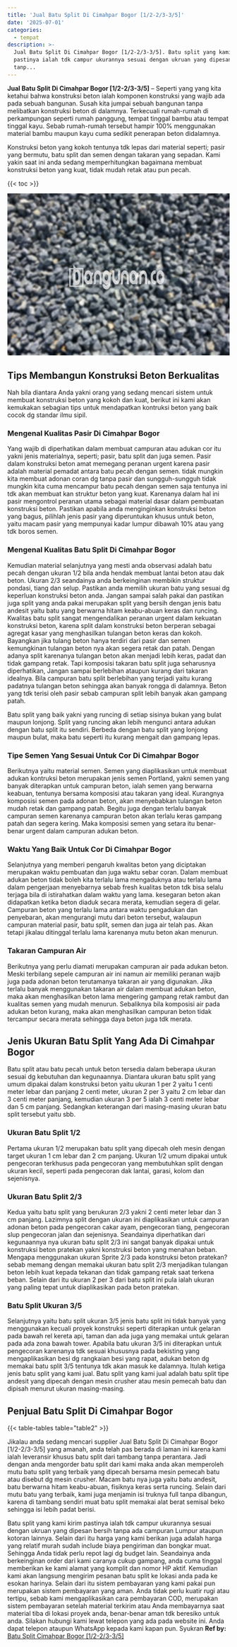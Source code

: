 ```yaml
---
title: 'Jual Batu Split Di Cimahpar Bogor [1/2-2/3-3/5]'
date: '2025-07-01'
categories:
  - tempat
description: >-
  Jual Batu Split Di Cimahpar Bogor [1/2-2/3-3/5]. Batu split yang kami kirim
  pastinya ialah tdk campur ukurannya sesuai dengan ukruan yang dipesan bersih
  tanp...
---
```


**Jual Batu Split Di Cimahpar Bogor \[1/2-2/3-3/5\]** – Seperti yang yang kita ketahui bahwa konstruksi beton ialah komponen konstruksi yang wajib ada pada sebuah bangunan. Susah kita jumpai sebuah bangunan tanpa melibatkan konstruksi beton di dalamnya. Terkecuali rumah-rumah di perkampungan seperti rumah panggung, tempat tinggal bambu atau tempat tinggal kayu. Sebab rumah-rumah tersebut hampir 100% menggunakan material bambu maupun kayu cuma sedikit penerapan beton didalamnya.

Konstruksi beton yang kokoh tentunya tdk lepas dari material seperti; pasir yang bermutu, batu split dan semen dengan takaran yang sepadan. Kami yakin saat ini anda sedang memperhitungkan bagaimana membuat konstruksi beton yang kuat, tidak mudah retak atau pun pecah.

{{< toc >}}

![Jual Batu Split Di Cimahpar Bogor [1/2-2/3-3/5]](/images/jual-batu-split-01.png)

## Tips Membangun Konstruksi Beton Berkualitas

Nah bila diantara Anda yakni orang yang sedang mencari sistem untuk membuat konstruksi beton yang kokoh dan kuat, berikut ini kami akan kemukakan sebagian tips untuk mendapatkan kontruksi beton yang baik cocok dg standar ilmu sipil.

### Mengenal Kualitas Pasir Di Cimahpar Bogor

Yang wajib di diperhatikan dalam membuat campuran atau adukan cor itu yakni jenis materialnya, seperti; pasir, batu split dan juga semen. Pasir dalam konstruksi beton amat memegang peranan urgent karena pasir adalah material pemadat antara batu pecah dengan semen. tidak mungkin kita membuat adonan coran dg tanpa pasir dan sungguh-sungguh tidak mungkin kita cuma mencampur batu pecah dengan semen saja tentunya ini tdk akan membuat kan struktur beton yang kuat. Karenanya dalam hal ini pasir mengontrol peranan utama sebagai material dasar dalam pembuatan konstruksi beton. Pastikan apabila anda menginginkan konstruksi beton yang bagus, pilihlah jenis pasir yang diperuntukan khusus untuk beton, yaitu macam pasir yang mempunyai kadar lumpur dibawah 10% atau yang tdk boros semen.

### Mengenal Kualitas Batu Split Di Cimahpar Bogor

Kemudian material selanjutnya yang mesti anda observasi adalah batu pecah dengan ukuran 1/2 bila anda hendak membuat lantai beton atau dak beton. Ukuran 2/3 seandainya anda berkeinginan membikin struktur pondasi, tiang dan selup. Pastikan anda memilih ukuran batu yang sesuai dg keperluan konstruksi beton anda. Jangan sampai salah pakai dan pastikan juga split yang anda pakai merupakan split yang bersih dengan jenis batu andesit yaitu batu yang berwarna hitam keabu-abuan keras dan runcing. Kwalitas batu split sangat mengendalikan peranan urgent dalam kekuatan konstruksi beton, karena split dalam konstruksi beton berperan sebagai agregat kasar yang menghasilkan tulangan beton keras dan kokoh. Bayangkan jika tulang beton hanya terdiri dari pasir dan semen kemungkinan tulangan beton nya akan segera retak dan patah. Dengan adanya split karenanya tulangan beton akan menjadi lebih keras, padat dan tidak gampang retak. Tapi komposisi takaran batu split juga seharusnya diperhatikan, Jangan sampai berlebihan ataupun kurang dari takaran idealnya. Bila campuran batu split berlebihan yang terjadi yaitu kurang padatnya tulangan beton sehingga akan banyak rongga di dalamnya. Beton yang tdk terisi oleh pasir sebab campuran split lebih banyak akan gampang patah.

Batu split yang baik yakni yang runcing di setiap sisinya bukan yang bulat maupun lonjong. Split yang runcing akan lebih mengunci antara adukan dengan batu split itu sendiri. Berbeda dengan batu split yang lonjong maupun bulat, maka batu seperti itu kurang mengait dan gampang lepas.

### Tipe Semen Yang Sesuai Untuk Cor Di Cimahpar Bogor

Berikutnya yaitu material semen. Semen yang diaplikasikan untuk membuat adukan kontruksi beton merupakan jenis semen Portland, yakni semen yang banyak diterapkan untuk campuran beton, ialah semen yang berwarna keabuan, tentunya bersama komposisi atau takaran yang ideal. Kurangnya komposisi semen pada adonan beton, akan menyebabkan tulangan beton mudah retak dan gampang patah. Begitu juga dengan terlalu banyak campuran semen karenanya campuran beton akan terlalu keras gampang patah dan segera kering. Maka komposisi semen yang setara itu benar-benar urgent dalam campuran adukan beton.

### Waktu Yang Baik Untuk Cor Di Cimahpar Bogor

Selanjutnya yang memberi pengaruh kwalitas beton yang diciptakan merupakan waktu pembuatan dan juga waktu sebar coran. Dalam membuat adukan beton tidak boleh kita terlalu lama mengaduknya atau terlalu lama dalam pengerjaan menyebarnya sebab fresh kualitas beton tdk bisa selalu terjaga bila di istirahatkan dalam waktu yang lama. kesegaran beton akan didapatkan ketika beton diaduk secara merata, kemudian segera di gelar. Campuran beton yang terlalu lama antara waktu pengadukan dan penyebaran, akan mengurangi mutu dari beton tersebut, walaupun campuran material pasir, batu split, semen dan juga air telah pas. Akan tetapi jikalau ditinggal terlalu lama karenanya mutu beton akan menurun.

### Takaran Campuran Air

Berikutnya yang perlu diamati merupakan campuran air pada adukan beton. Meski terbilang sepele campuran air ini namun air memiliki peranan wajib juga pada adonan beton terutamanya takaran air yang digunakan. Jika terlalu banyak menggunakan takaran air dalam membuat adukan beton, maka akan menghasilkan beton lama mengering gampang retak rambut dan kualitas semen yang mudah menurun. Sebaliknya bila komposisi air pada adukan beton kurang, maka akan menghasilkan campuran beton tidak tercampur secara merata sehingga daya beton juga tdk merata.

## Jenis Ukuran Batu Split Yang Ada Di Cimahpar Bogor

Batu split atau batu pecah untuk beton tersedia dalam beberapa ukuran sesuai dg kebutuhan dan kegunaannya. Diantara ukuran batu split yang umum dipakai dalam konstruksi beton yaitu ukuran 1 per 2 yaitu 1 centi meter lebar dan panjang 2 centi meter, ukuran 2 per 3 yaitu 2 cm lebar dan 3 centi meter panjang, kemudian ukuran 3 per 5 ialah 3 centi meter lebar dan 5 cm panjang. Sedangkan keterangan dari masing-masing ukuran batu split tersebut yaitu sbb.

### Ukuran Batu Split 1/2

Pertama ukuran 1/2 merupakan batu split yang dipecah oleh mesin dengan target ukuran 1 cm lebar dan 2 cm panjang. Ukuran 1/2 umum dipakai untuk pengecoran terkhusus pada pengecoran yang membutuhkan split dengan ukuran kecil, seperti pada pengecoran dak lantai, garasi, kolom dan sejenisnya.

### Ukuran Batu Split 2/3

Kedua yaitu batu split yang berukuran 2/3 yakni 2 centi meter lebar dan 3 cm panjang. Lazimnya split dengan ukuran ini diaplikasikan untuk campuran adonan beton pada pengecoran cakar ayam, pengecoran tiang, pengecoran slup pengecoran jalan dan sejenisnya. Seandainya diperhatikan dari kegunaannya nya ukuran batu split 2/3 ini sangat banyak dipakai untuk konstruksi beton pratekan yakni konstruksi beton yang menahan beban. Mengapa menggunakan ukuran Sprite 2/3 pada konstruksi beton pratekan? sebab memang dengan memakai ukuran batu split 2/3 menjadikan tulangan beton lebih kuat kepada tekanan dan tidak gampang retak saat terkena beban. Selain dari itu ukuran 2 per 3 dari batu split ini pula ialah ukuran yang paling tepat untuk diaplikasikan pada beton pratekan.

### Batu Split Ukuran 3/5

Selanjutnya yaitu batu split ukuran 3/5 jenis batu split ini tidak banyak yang menggunakan kecuali proyek konstruksi seperti diterapkan untuk gelaran pada bawah rel kereta api, taman dan ada juga yang memakai untuk gelaran pada ada zona bawah tower. Apabila batu ukuran 3/5 ini diterapkan untuk pengecoran karenanya tdk sesuai khususnya pada bekisting yang mengaplikasikan besi dg rangkaian besi yang rapat, adukan beton dg memakai batu split 3/5 tentunya tdk akan masuk ke dalamnya. Itulah ketiga jenis batu split yang kami jual. Batu split yang kami jual adalah batu split tipe andesit yang dipecah dengan mesin crusher atau mesin pemecah batu dan dipisah menurut ukuran masing-masing.

## Penjual Batu Split Di Cimahpar Bogor

{{< table-tables table="table2" >}}

Jikalau anda sedang mencari supplier Jual Batu Split Di Cimahpar Bogor \[1/2-2/3-3/5\] yang amanah, anda telah pas berada di laman ini karena kami ialah leveransir khusus batu split dari tambang tanpa perantara. Jadi dengan anda mengorder batu split dari kami maka anda akan memperoleh mutu batu split yang terbaik yang dipecah bersama mesin pemecah batu atau disebut dg mesin crusher. Macam batu nya juga yaitu batu andesit, batu berwarna hitam keabu-abuan, fisiknya keras serta runcing. Selain dari mutu batu yang terbaik, kami juga menjamin isi truknya full tanpa dibangun, karena di tambang sendiri muat batu split memakai alat berat semisal beko sehingga isi lebih padat berisi.

Batu split yang kami kirim pastinya ialah tdk campur ukurannya sesuai dengan ukruan yang dipesan bersih tanpa ada campuran Lumpur ataupun kotoran lainnya. Selain dari itu harga yang kami berikan juga adalah harga yang relatif murah sudah include biaya pengiriman dan bongkar muat. Sehingga Anda tidak perlu repot lagi dg budget lain. Seandainya anda berkeinginan order dari kami caranya cukup gampang, anda cuma tinggal memberikan ke kami alamat yang komplit dan nomor HP aktif. Kemudian kami akan langsung mengirim pesanan batu split ke lokasi anda pada ke esokan harinya. Selain dari itu sistem pembayaran yang kami pakai pun merupakan sistem pembayaran yang aman. Anda tidak perlu kuatir rugi atau tertipu, sebab kami mengaplikasikan cara pembayaran COD, merupakan sistem pembayaran setelah material terkirim atau Anda membayarnya saat material tiba di lokasi proyek anda, benar-benar aman tdk beresiko untuk anda. Silakan hubungi kami lewat telepon yang ada pada website ini. Anda dapat telepon ataupun WhatsApp kepada kami kapan pun. Syukran
**Ref by:** [Batu Split Cimahpar Bogor [1/2-2/3-3/5]](https://id.wikipedia.org/wiki/Batu)
